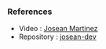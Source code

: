 ### References
* Video : [Josean Martinez](https://www.youtube.com/watch?v=6pAG3BHurdM&t=636s)
* Repository : [josean-dev](https://github.com/josean-dev/dev-environment-files/tree/main/.config/nvim)
